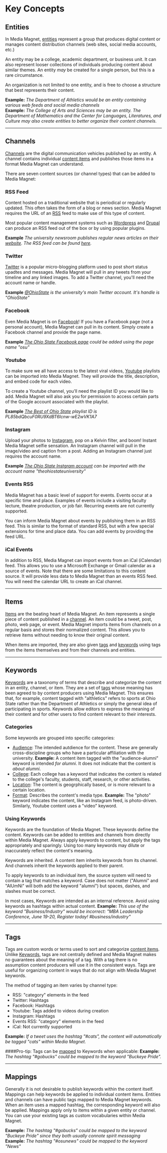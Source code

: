 Key Concepts
============

Entities
--------
In Media Magnet, [entities](/entities) represent a group that produces digital
content or manages content distribution channels (web sites, social media
accounts, etc.)

An entity may be a college, academic department, or business unit. It can also
represent looser collections of individuals producing content about similar
themes. An entity _may_ be created for a single person, but this is a rare
circumstance.

An organization is not limited to one entity, and is free to choose a structure
that best represents their content.

**Example:** *The Department of Athletics would be an entity containing various web feeds and social media channels*  
**Example:** *The College of Arts and Sciences may be an entity. The Department of Mathematics and the Center for Languages, Literatures, and Culture may also create entities to better organize their content channels.*

- - -

Channels
--------
[Channels](/channels) are the digital communication vehicles published by an
entity. A channel contains individual [content items](#items) and publishes
those items in a format Media Magnet can understand.

There are seven content sources (or channel types) that can be added to Media
Magnet:

### RSS Feed

Content hosted on a traditional website that is periodical or regularly updated.
This often takes the form of a blog or news section. Media Magnet requires the
URL of an [RSS](http://en.wikipedia.org/wiki/RSS) feed to make use of this type
of content.

Most popular content management systems such as [Wordpress](http://codex.wordpress.org/WordPress_Feeds)
and [Drupal](https://www.drupal.org/project/views_rss) can produce an RSS feed
out of the box or by using popular plugins.

**Example** *The university newsroom publishes regular news articles on their [website](http://news.osu.edu). The RSS feed can be found [here](http://news.osu.edu/feed.rss).*

### Twitter

[Twitter](https://twitter.com) is a popular micro-blogging platform used to post
short status upadtes and messages. Media Magnet will pull in any tweets from
your timeline and any linked images. To add a Twitter channel, you'll need the
account name or handle.

**Example** *[@OhioState](https://twitter.com/OhioState) is the university's main Twitter account. It's handle is "OhioState"*

### Facebook

Even Media Magnet is on [Facebook](https://facebook.com)! If you have a Facebook
page (not a personal account), Media Magnet can pull in its content. Simply
create a Facebook channel and provide the page name.

**Example** *[The Ohio State Facebook page](https://www.facebook.com/osu) could be added using the page name "osu"*

### Youtube

To make sure we all have access to the latest viral videos, [Youtube](https://youtube.com)
playlists can be imported into Media Magnet. They will provide the title,
description, and embed code for each video.

To create a Youtube channel, you'll need the playlist ID you would like to add.
Media Magnet will also ask you for permission to access certain parts of the
Google account associated with the playlist.

**Example** *[The Best of Ohio State](https://www.youtube.com/playlist?list=PL85bdQbcuF0RU9XdBT6Icnw-wE2wVK1A7) playlist ID is PL85bdQbcuF0RU9XdBT6Icnw-wE2wVK1A7*

### Instagram

Upload your photos to [Instagram](https://instagram.com), pop on a Kelvin filter,
and boom! Instant Media Magnet selfie sensation. An Instagram channel wiill
pull in the image/video and caption from a post. Adding an Instagram channel
just requires the account name.

**Example** *[The Ohio State Instgram account](https://instagram.com/theohiostateuniversity/) can be imported with the account name "theohiostateuniversity"*

### Events RSS

Media Magnet has a basic level of support for events. Events occur at a specific
time and place. Examples of events include a visiting faculty lecture, theatre
production, or job fair. Recurring events are not currently supported.

You can inform Media Magnet about events by publishing them in an RSS feed. This
is similar to the format of standard RSS, but with a few special extensions for
time and place data. You can add events by providing the feed URL.

### iCal Events

In addition to RSS, Media Magnet can import events from an iCal (iCalendar)
feed. This allows you to use a Microsoft Exchange or Gmail calendar as a source
of events. Note that there are some limitations to this content source. It will
provide less data to Media Magnet than an events RSS feed. You will need the
calendar URL to create an iCal channel.

- - -

Items
-----
[Items](/items) are the beating heart of Media Magnet. An item represents a
single piece of content published in a [channel](#channels). An item could be a
tweet, post, photo, web page, or event. Media Magnet imports items from channels
on a regular basis and stores their normalized content. This allows you to
retrieve items without needing to know their original content.

When items are imported, they are also given [tags](#tags) and
[keywords](#keywords) using tags from the items themselves and from their
channels and entities.

- - -

Keywords
--------
[Keywords](/keywords) are a taxonomy of terms that describe and categorize the
content in an entity, channel, or item. They are a set of [tags](#tags) whose
meaning has been agreed to by content producers using Media Magnet. This
ensures that, for example, content tagged with "althletics" refers to sports at
Ohio State rather than the Department of Athletics or simply the general idea of
participating in sports. Keywords allow editors to express the meaning of their
content and for other users to find content relevant to their interests.

### Categories
Some keywords are grouped into specific categories:

  * [Audience](/keywords?by_category=audience): The intended autdience for the
    content. These are generally cross-discipline groups who have a particular
    affiliation with the university. **Example:** A content item tagged with the
    "audience-alumni" keyword is intended _for alumni_. It does not
    indicate that the content is _about alumni_.
  * [College](/keywords?by_category=college): Each college has a keyword that
    indicates the content is related to the college's faculty, students, staff,
    research, or other activities.
  * [Location](/keywords?by_category=location): The content is
    geogrphically based, or is more relevant to a certain location.
  * [Format](/keywords?by_category=format): Describes the content's media type. **Example:** The "photo" keyword indicates the content, like an Instagram feed, is photo-driven. Similarly, Youtube content uses a "video" keyword.

### Using Keywords

Keywords are the foundation of Media Magnet. These keywords define the content. Keywords can be added to entities and channels from directly within Media Magnet. Always apply keywords to content, but apply the tags appropriately and sparingly. Using too many keywords may dilute or inaccurately reflect the content's meaning. 

Keywords are inherited. A content item inherits keywords from its channel. And channels inherit the keywords applied to their parent. 

To apply keywords to an individual item, the source system will need to contain a tag that matches a keyword. Case does not matter ("Alumni" and "AlUmNi" will both add the keyword "alumni") but spaces, dashes, and slashes must be correct.

In most cases, Keywords are intended as an internal reference. Avoid using keywords as hashtags within actual content. **Example:** *This use of the keyword "Business/Industry" would be incorrect: "MBA Leadership Conference, June 19-20, Register today! #business/industry"*

- - -

Tags
----
Tags are custom words or terms used to sort and categorize [content items](#items). Unlike [Keywords](#keywords), tags are not centrally defined and Media Magnet makes no guarantees about the meaning of a tag. With a tag there is no assumption content producers will use it in the consistent ways. Tags are useful for organizing content in ways that do not align with Media Magnet keywords.

The method of tagging an item varies by channel type:

  * RSS: "category" elements in the feed
  * Twitter: Hashtags
  * Facebook: Hashtags
  * Youtube: Tags added to videos during creation
  * Instagram: Hashtags
  * Events RSS: "category" elements in the feed
  * iCal: Not currently supported

**Example:** *If a tweet uses the hashtag "#cats", the content will automatically be tagged "cats" within Media Magnet.*

####Pro-tip: Tags can be [mapped](#mapping) to Keywords when applicable:
**Example:** *The hashtag "#gobucks" could be mapped to the keyword "Buckeye Pride".*

- - -

Mappings
--------
Generally it is not desirable to publish keywords within the content itself. Mappings can help keywords be applied to individual content items. Entities and channels can have public tags mapped to Media Magnet keywords. When an item uses a mapped hashtag, the corresponding keyword will also be applied. Mappings apply only to items within a given entity or channel. You can use your existing
tags as custom vocabularies within Media Magnet.

**Example:** *The hashtag "#gobucks" could be mapped to the keyword "Buckeye Pride" since they both usually connote spirit messaging*  
**Example:** *The hashtag "#osunews" could be mapped to the keyword "News"*

